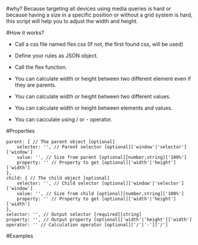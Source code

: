 #why?
Because targeting all devices using media queries is hard or because having a size in a specific position or without a grid system is hard, this script will help you to adjust the width and height.


#How it works?
* Call a css file named flex.css (If not, the first found css, will be used)
* Define your rules as JSON object.
* Call the flex function.


* You can calculate width or height between two different element even if they are parents.
* You can calculate width or height between two different values.
* You can calculate width or height between elements and values.
* You can cacculate using / or - operator.

#Properties

    parent: { // The parent object [optional]
        selector: '', // Parent selector [optional]['window'|'selector']['window']
        value: '', // Size from parent [optional][number,string]['100%']
        property: '' // Property to get [optional]['width'|'height']['width']
    },
    child: { // The child object [optional]
        selector: '', // Child selector [optional]['window'|'selector']['window']
        value: '', // Size from child [optional][number,string]['100%']
        property: '' // Property to get [optional]['width'|'height']['width']
    },
    selector: '', // Output selector [required][string]
    property: '', // Output property [optional]['width'|'height']['width']
    operator: '' // Calculation operator [optional]['/'|'-']['/']
    
#Examples

